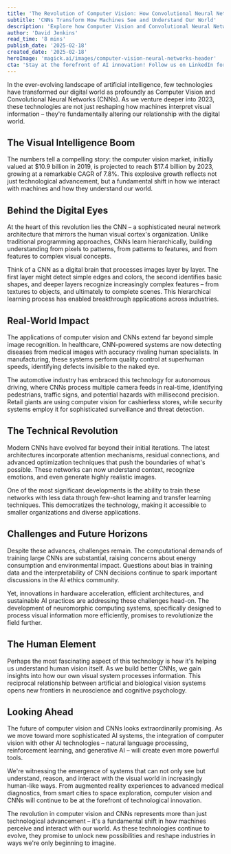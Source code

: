 ```yaml
---
title: 'The Revolution of Computer Vision: How Convolutional Neural Networks Are Reshaping Our Digital Reality'
subtitle: 'CNNs Transform How Machines See and Understand Our World'
description: 'Explore how Computer Vision and Convolutional Neural Networks are transforming our digital world, from healthcare to autonomous vehicles. Learn about the latest developments in CNN architecture, their real-world applications, and the future of this revolutionary technology.'
author: 'David Jenkins'
read_time: '8 mins'
publish_date: '2025-02-18'
created_date: '2025-02-18'
heroImage: 'magick.ai/images/computer-vision-neural-networks-header'
cta: 'Stay at the forefront of AI innovation! Follow us on LinkedIn for daily updates on breakthrough developments in Computer Vision, CNNs, and other cutting-edge technologies shaping our future.'
---
```


In the ever-evolving landscape of artificial intelligence, few technologies have transformed our digital world as profoundly as Computer Vision and Convolutional Neural Networks (CNNs). As we venture deeper into 2023, these technologies are not just reshaping how machines interpret visual information – they're fundamentally altering our relationship with the digital world.

## The Visual Intelligence Boom

The numbers tell a compelling story: the computer vision market, initially valued at $10.9 billion in 2019, is projected to reach $17.4 billion by 2023, growing at a remarkable CAGR of 7.8%. This explosive growth reflects not just technological advancement, but a fundamental shift in how we interact with machines and how they understand our world.

## Behind the Digital Eyes

At the heart of this revolution lies the CNN – a sophisticated neural network architecture that mirrors the human visual cortex's organization. Unlike traditional programming approaches, CNNs learn hierarchically, building understanding from pixels to patterns, from patterns to features, and from features to complex visual concepts.

Think of a CNN as a digital brain that processes images layer by layer. The first layer might detect simple edges and colors, the second identifies basic shapes, and deeper layers recognize increasingly complex features – from textures to objects, and ultimately to complete scenes. This hierarchical learning process has enabled breakthrough applications across industries.

## Real-World Impact

The applications of computer vision and CNNs extend far beyond simple image recognition. In healthcare, CNN-powered systems are now detecting diseases from medical images with accuracy rivaling human specialists. In manufacturing, these systems perform quality control at superhuman speeds, identifying defects invisible to the naked eye.

The automotive industry has embraced this technology for autonomous driving, where CNNs process multiple camera feeds in real-time, identifying pedestrians, traffic signs, and potential hazards with millisecond precision. Retail giants are using computer vision for cashierless stores, while security systems employ it for sophisticated surveillance and threat detection.

## The Technical Revolution

Modern CNNs have evolved far beyond their initial iterations. The latest architectures incorporate attention mechanisms, residual connections, and advanced optimization techniques that push the boundaries of what's possible. These networks can now understand context, recognize emotions, and even generate highly realistic images.

One of the most significant developments is the ability to train these networks with less data through few-shot learning and transfer learning techniques. This democratizes the technology, making it accessible to smaller organizations and diverse applications.

## Challenges and Future Horizons

Despite these advances, challenges remain. The computational demands of training large CNNs are substantial, raising concerns about energy consumption and environmental impact. Questions about bias in training data and the interpretability of CNN decisions continue to spark important discussions in the AI ethics community.

Yet, innovations in hardware acceleration, efficient architectures, and sustainable AI practices are addressing these challenges head-on. The development of neuromorphic computing systems, specifically designed to process visual information more efficiently, promises to revolutionize the field further.

## The Human Element

Perhaps the most fascinating aspect of this technology is how it's helping us understand human vision itself. As we build better CNNs, we gain insights into how our own visual system processes information. This reciprocal relationship between artificial and biological vision systems opens new frontiers in neuroscience and cognitive psychology.

## Looking Ahead

The future of computer vision and CNNs looks extraordinarily promising. As we move toward more sophisticated AI systems, the integration of computer vision with other AI technologies – natural language processing, reinforcement learning, and generative AI – will create even more powerful tools.

We're witnessing the emergence of systems that can not only see but understand, reason, and interact with the visual world in increasingly human-like ways. From augmented reality experiences to advanced medical diagnostics, from smart cities to space exploration, computer vision and CNNs will continue to be at the forefront of technological innovation.

The revolution in computer vision and CNNs represents more than just technological advancement – it's a fundamental shift in how machines perceive and interact with our world. As these technologies continue to evolve, they promise to unlock new possibilities and reshape industries in ways we're only beginning to imagine.